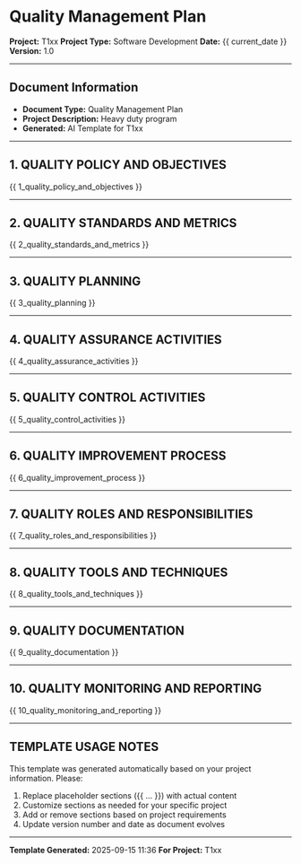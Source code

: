# Quality Management Plan

**Project:** T1xx
**Project Type:** Software Development
**Date:** {{ current_date }}
**Version:** 1.0

---

## Document Information
- **Document Type:** Quality Management Plan
- **Project Description:** Heavy duty program
- **Generated:** AI Template for T1xx

---

## 1. QUALITY POLICY AND OBJECTIVES

{{ 1_quality_policy_and_objectives }}

---

## 2. QUALITY STANDARDS AND METRICS

{{ 2_quality_standards_and_metrics }}

---

## 3. QUALITY PLANNING

{{ 3_quality_planning }}

---

## 4. QUALITY ASSURANCE ACTIVITIES

{{ 4_quality_assurance_activities }}

---

## 5. QUALITY CONTROL ACTIVITIES

{{ 5_quality_control_activities }}

---

## 6. QUALITY IMPROVEMENT PROCESS

{{ 6_quality_improvement_process }}

---

## 7. QUALITY ROLES AND RESPONSIBILITIES

{{ 7_quality_roles_and_responsibilities }}

---

## 8. QUALITY TOOLS AND TECHNIQUES

{{ 8_quality_tools_and_techniques }}

---

## 9. QUALITY DOCUMENTATION

{{ 9_quality_documentation }}

---

## 10. QUALITY MONITORING AND REPORTING

{{ 10_quality_monitoring_and_reporting }}

---


## TEMPLATE USAGE NOTES

This template was generated automatically based on your project information. Please:

1. Replace placeholder sections ({{ ... }}) with actual content
2. Customize sections as needed for your specific project
3. Add or remove sections based on project requirements
4. Update version number and date as document evolves

---

**Template Generated:** 2025-09-15 11:36
**For Project:** T1xx
